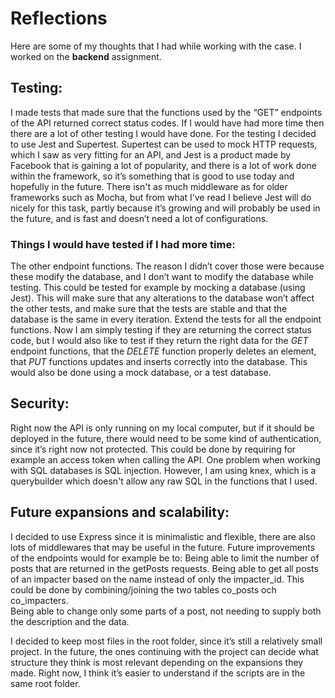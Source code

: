# Reflections
Here are some of my thoughts that I had while working with the case. I worked on the **backend** assignment. 

## Testing:
I made tests that made sure that the functions used by the “GET” endpoints of the API returned correct status codes. If I would have had more time then there are a lot of other testing I would have done. 
For the testing I decided to use Jest and Supertest. Supertest can be used to mock HTTP requests, which I saw as very fitting for an API, and Jest is a product made by Facebook that is gaining a lot of popularity, and there is a lot of work done within the framework, so it’s something that is good to use today and hopefully in the future. There isn't as much middleware as for older frameworks such as Mocha, but from what I’ve read I believe Jest will do nicely for this task, partly because it’s growing and will probably be used in the future, and is fast and doesn’t need a lot of configurations.

### Things I would have tested if I had more time:
The other endpoint functions. The reason I didn’t cover those were because these modify the database, and I don’t want to modify the database while testing. This could be tested for example by mocking a database (using Jest). This will make sure that any alterations to the database won’t affect the other tests, and make sure that the tests are stable and that the database is the same in every iteration. 
Extend the tests for all the endpoint functions. Now I am simply testing if they are returning the correct status code, but I would also like to test if they return the right data for the *GET* endpoint functions, that the  *DELETE* function properly deletes an element, that *PUT* functions updates and inserts correctly into the database. This would also be done using a mock database, or a test database.


## Security:
Right now the API is only running on my local computer, but if it should be deployed in the future, there would need to be some kind of authentication, since it’s right now not protected. This could be done by requiring for example an access token when calling the API. 
One problem when working with SQL databases is SQL injection. However, I am using knex, which is a querybuilder which doesn't allow any raw SQL in the functions that I used. 


## Future expansions and scalability:
I decided to use Express since it is minimalistic and flexible, there are also lots of middlewares that may be useful in the future.
Future improvements of the endpoints would for example be to:
Being able to limit the number of posts that are returned in the getPosts requests.
Being able to get all posts of an impacter based on the name instead of only the impacter_id. This could be done by combining/joining the two tables co_posts och co_impacters.  
Being able to change only some parts of a post, not needing to supply both the description and the data. 

I decided to keep most files in the root folder, since it’s still a relatively small project. In the future, the ones continuing with the project can decide what structure they think is most relevant depending on the expansions they made. Right now, I think it’s easier to understand if the scripts are in the same root folder. 
